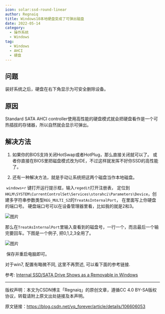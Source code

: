 ```yaml
---
icon: solar:ssd-round-linear
author: Regnaiq
title: Windows10本地硬盘变成了可弹出磁盘
date: 2022-05-14
category:
  - 操作系统
  - Windows
tag:
  - Windows
  - AHCI
  - 硬盘
---
```




## 问题

装好系统之后，硬盘在右下角显示为可安全删除设备。

## 原因

Standard SATA AHCI controller使用高性能的硬盘模式就会把硬盘看作是一个可热插拔的存储器，所以自然就会显示可弹出。

## 解决方法

1. 如果你的BIOS支持关闭HotSwap或者HotPlug，那么直接关闭就可以了。
   或者你直接在BIOS里把磁盘模式改为IDE，不过这样就发挥不好你SSD的高性能了。

2. 还有一种解决方法，就是手动让系统把这两个磁盘当作本地磁盘。

​		`windows+r` 键打开运行提示框，输入`regedit`打开注册表，
​		定位到`HKLM\SYSTEM\CurrentControlSet\Services\storahci\Parameters\Device`，创建多字符串参数类型`REG_MULTI_SZ`的`TreatAsInternalPort`， 在里面写上你硬盘的端口号。
​		硬盘端口号可以在设备管理器里看，比如我的就是2和3。

![图片](https://img-blog.csdnimg.cn/2020060719404284.png)

​		那么在`TreatAsInternalPort`里输入查看到的磁盘号，一行一个，而且最后一个输完要回车。下图是一个例子, 把0,1,2,3全用了。

![图片](https://img-blog.csdnimg.cn/20200607194148717.png)

​		保存并重启电脑即可。



对于win7, 配置有略微不同, 这里不再赘述, 可以看下面的参考链接.

参考:
[Internal SSD/SATA Drive Shows as a Removable in Windows](http://woshub.com/internal-ssd-sata-drive-shows-removable/)

---
版权声明：本文为CSDN博主「Regnaiq」的原创文章，遵循CC 4.0 BY-SA版权协议，转载请附上原文出处链接及本声明。  

原文链接：https://blog.csdn.net/yq_forever/article/details/106606053

